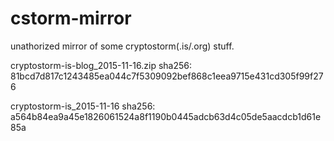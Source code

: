 # cstorm-mirror
unathorized mirror of some cryptostorm(.is/.org) stuff.


cryptostorm-is-blog_2015-11-16.zip sha256: 81bcd7d817c1243485ea044c7f5309092bef868c1eea9715e431cd305f99f276

cryptostorm-is_2015-11-16 sha256: a564b84ea9a45e1826061524a8f1190b0445adcb63d4c05de5aacdcb1d61e85a

